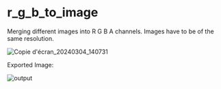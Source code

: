 # r_g_b_to_image

Merging different images into R G B A channels. Images have to be of the same resolution.

![Copie d'écran_20240304_140731](https://github.com/LimaneGaya/R_G_B_A_to_Image/assets/36268750/d2b5e276-68df-4c2f-9654-dc452d04493e)

Exported Image:

![output](https://github.com/LimaneGaya/R_G_B_A_to_Image/assets/36268750/843f4ca7-2bc4-4512-b12d-5594ba4e1d5c)

